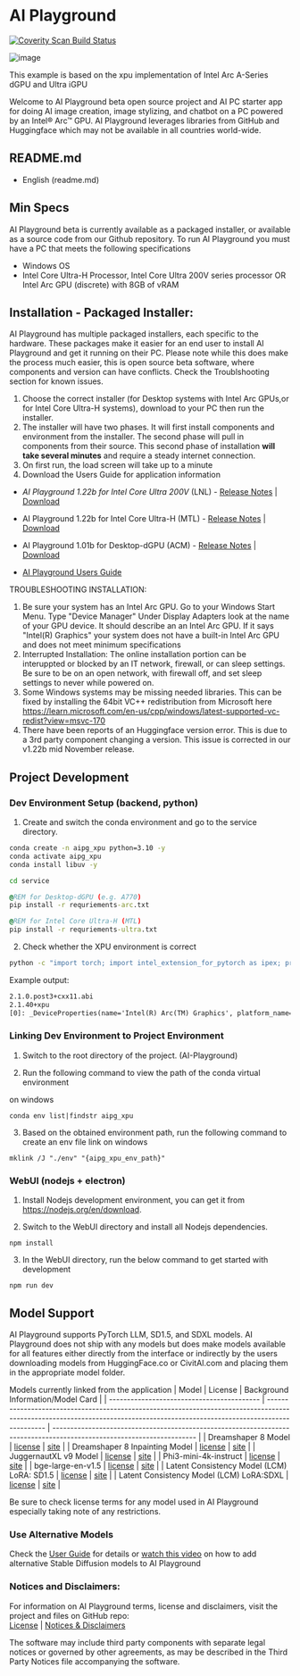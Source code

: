 # AI Playground

<a href="https://scan.coverity.com/projects/ai-playground">
  <img alt="Coverity Scan Build Status"
       src="https://scan.coverity.com/projects/30694/badge.svg"/>
</a>

![image](https://github.com/user-attachments/assets/66086f2c-216e-4a79-8ff9-01e04db7e71d)

This example is based on the xpu implementation of Intel Arc A-Series dGPU and Ultra iGPU

Welcome to AI Playground beta open source project and AI PC starter app for doing AI image creation, image stylizing, and chatbot on a PC powered by an Intel® Arc™ GPU.  AI Playground leverages libraries from GitHub and Huggingface which may not be available in all countries world-wide.

## README.md
- English (readme.md)

## Min Specs
AI Playground beta is currently available as a packaged installer, or available as a source code from our Github repository.  To run AI Playground you must have a PC that meets the following specifications

*	Windows OS
*	Intel Core Ultra-H Processor, Intel Core Ultra 200V series processor OR Intel Arc GPU (discrete) with 8GB of vRAM

## Installation - Packaged Installer: 
AI Playground has multiple packaged installers, each specific to the hardware. These packages make it easier for an end user to install AI Playground and get it running on their PC. Please note while this does make the process much easier, this is open source beta software, where components and version can have conflicts. Check the Troublshooting section for known issues.
1. Choose the correct installer (for Desktop systems with Intel Arc GPUs,or for Intel Core Ultra-H systems), download to your PC then run the installer.
2. The installer will have two phases.  It will first install components and environment from the installer. The second phase will pull in components from their source. </b >
This second phase of installation **will take several minutes** and require a steady internet connection.
3. On first run, the load screen will take up to a minute
4. Download the Users Guide for application information

*	*AI Playground 1.22b for Intel Core Ultra 200V* (LNL) - [Release Notes](https://github.com/intel/AI-Playground/releases/tag/v1.22beta) | [Download](https://github.com/intel/AI-Playground/releases/download/v1.22beta/AI.Playground-v1.22b-core-ultra2_LNL.exe)

*	AI Playground 1.22b for Intel Core Ultra-H (MTL) - [Release Notes](https://github.com/intel/AI-Playground/releases/tag/v1.22beta) | [Download](https://github.com/intel/AI-Playground/releases/download/v1.22beta/AI.Playground-v1.22b-core_ultra1_MTL-H.exe) 

*	AI Playground 1.01b for Desktop-dGPU (ACM) - [Release Notes](https://github.com/intel/AI-Playground/releases/tag/v1.01beta) | [Download](https://github.com/intel/AI-Playground/releases/download/v1.01beta/AI.Playground-v1.01b-Desktop_dGPU.exe) 

*	[AI Playground Users Guide](https://github.com/intel/ai-playground/blob/main/AI%20Playground%20Users%20Guide.pdf)

TROUBLESHOOTING INSTALLATION: 
1. Be sure your system has an Intel Arc GPU. Go to your Windows Start Menu. Type "Device Manager"  Under Display Adapters look at the name of your GPU device. It should describe an an Intel Arc GPU. If it says "Intel(R) Graphics" your system does not have a built-in Intel Arc GPU and does not meet minimum specifications
2. Interrupted Installation: The online installation portion can be interuppted or blocked by an IT network, firewall, or can sleep settings.  Be sure to be on an open network, with firewall off, and set sleep settings to never while powered on.
3. Some Windows systems may be missing needed libraries. This can be fixed by installing the 64bit VC++ redistribution from Microsoft here https://learn.microsoft.com/en-us/cpp/windows/latest-supported-vc-redist?view=msvc-170
4. There have been reports of an Huggingface version error. This is due to a 3rd party component changing a version. This issue is corrected in our v1.22b mid November release.  

## Project Development
### Dev Environment Setup (backend, python)

1. Create and switch the conda environment and go to the service directory.

```cmd
conda create -n aipg_xpu python=3.10 -y
conda activate aipg_xpu
conda install libuv -y

cd service

@REM for Desktop-dGPU (e.g. A770)
pip install -r requriements-arc.txt

@REM for Intel Core Ultra-H (MTL)
pip install -r requriements-ultra.txt
```

2. Check whether the XPU environment is correct

```cmd
python -c "import torch; import intel_extension_for_pytorch as ipex; print(torch.__version__); print(ipex.__version__); [print(f'[{i}]: {torch.xpu.get_device_properties(i)}') for i in range(torch.xpu.device_count())];"
```

Example output:

```txt
2.1.0.post3+cxx11.abi
2.1.40+xpu
[0]: _DeviceProperties(name='Intel(R) Arc(TM) Graphics', platform_name='Intel(R) Level-Zero', dev_type='gpu', driver_version='1.3.29283', has_fp64=1, total_memory=14765MB, max_compute_units=112, gpu_eu_count=112)
```


### Linking Dev Environment to Project Environment

1. Switch to the root directory of the project. (AI-Playground)

2. Run the following command to view the path of the conda virtual environment

on windows
```
conda env list|findstr aipg_xpu
```

3. Based on the obtained environment path, run the following command to create an env file link
on windows
```
mklink /J "./env" "{aipg_xpu_env_path}"
```

### WebUI (nodejs + electron)

1. Install Nodejs development environment, you can get it from https://nodejs.org/en/download.

2. Switch to the WebUI directory and install all Nodejs dependencies. 
```
npm install
```

3. In the WebUI directory, run the below command to get started with development
```
npm run dev
```

## Model Support
AI Playground supports PyTorch LLM, SD1.5, and SDXL models. AI Playground does not ship with any models but does make  models available for all features either directly from the interface or indirectly by the users downloading models from HuggingFace.co or CivitAI.com and placing them in the appropriate model folder. 

Models currently linked from the application 
| Model                                      | License                                                                                                                                                                      | Background Information/Model Card                                                                                      |
| ------------------------------------------ | ---------------------------------------------------------------------------------------------------------------------------------------------------------------------------- | ---------------------------------------------------------------------------------------------------------------------- |
| Dreamshaper 8 Model                        | [license](https://huggingface.co/spaces/CompVis/stable-diffusion-license)                                             | [site](https://huggingface.co/Lykon/dreamshaper-8)                               |
| Dreamshaper 8 Inpainting Model             | [license](https://huggingface.co/spaces/CompVis/stable-diffusion-license)                                             | [site](https://huggingface.co/Lykon/dreamshaper-8-inpainting)         |
| JuggernautXL v9 Model                      | [license](https://huggingface.co/spaces/CompVis/stable-diffusion-license)                                             | [site](https://huggingface.co/RunDiffusion/Juggernaut-XL-v9)           |
| Phi3-mini-4k-instruct                      | [license](https://huggingface.co/microsoft/Phi-3-mini-4k-instruct/resolve/main/LICENSE)                 | [site](https://huggingface.co/microsoft/Phi-3-mini-4k-instruct)     |
| bge-large-en-v1.5                          | [license](https://huggingface.co/datasets/choosealicense/licenses/blob/main/markdown/mit.md)                 | [site](https://huggingface.co/BAAI/bge-large-en-v1.5)                         |
| Latent Consistency Model (LCM) LoRA: SD1.5 | [license](https://huggingface.co/stabilityai/stable-diffusion-xl-base-1.0/blob/main/LICENSE.md) | [site](https://huggingface.co/latent-consistency/lcm-lora-sdv1-5) |
| Latent Consistency Model (LCM) LoRA:SDXL   | [license](https://huggingface.co/stabilityai/stable-diffusion-xl-base-1.0/blob/main/LICENSE.md) | [site](https://huggingface.co/latent-consistency/lcm-lora-sdxl)     |

Be sure to check license terms for any model used in AI Playground especially taking note of any restrictions.

### Use Alternative Models
Check the [User Guide](https://github.com/intel/ai-playground/blob/main/AI%20Playground%20Users%20Guide.pdf) for details or [watch this video](https://www.youtube.com/watch?v=1FXrk9Xcx2g) on how to add alternative Stable Diffusion models to AI Playground

### Notices and Disclaimers: 
For information on AI Playground terms, license and disclaimers, visit the project and files on GitHub repo:</br >
[License](https://github.com/intel/ai-playground/blob/main/LICENSE) | [Notices & Disclaimers](https://github.com/intel/ai-playground/blob/main/notices-disclaimers.md)

The software may include third party components with separate legal notices or governed by other agreements, as may be described in the Third Party Notices file accompanying the software.


